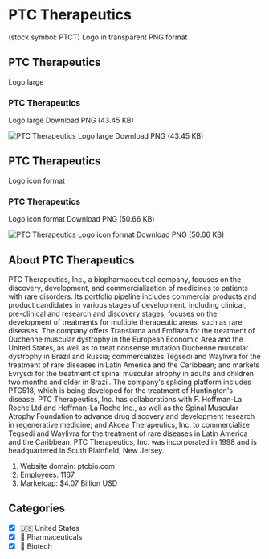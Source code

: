 # PTC Therapeutics
 (stock symbol: PTCT) Logo in transparent PNG format

## PTC Therapeutics
 Logo large

### PTC Therapeutics
 Logo large Download PNG (43.45 KB)

![PTC Therapeutics
 Logo large Download PNG (43.45 KB)](/img/orig/PTCT_BIG-e6217f24.png)

## PTC Therapeutics
 Logo icon format

### PTC Therapeutics
 Logo icon format Download PNG (50.66 KB)

![PTC Therapeutics
 Logo icon format Download PNG (50.66 KB)](/img/orig/PTCT-9ad14e6b.png)

## About PTC Therapeutics


PTC Therapeutics, Inc., a biopharmaceutical company, focuses on the discovery, development, and commercialization of medicines to patients with rare disorders. Its portfolio pipeline includes commercial products and product candidates in various stages of development, including clinical, pre-clinical and research and discovery stages, focuses on the development of treatments for multiple therapeutic areas, such as rare diseases. The company offers Translarna and Emflaza for the treatment of Duchenne muscular dystrophy in the European Economic Area and the United States, as well as to treat nonsense mutation Duchenne muscular dystrophy in Brazil and Russia; commercializes Tegsedi and Waylivra for the treatment of rare diseases in Latin America and the Caribbean; and markets Evrysdi for the treatment of spinal muscular atrophy in adults and children two months and older in Brazil. The company's splicing platform includes PTC518, which is being developed for the treatment of Huntington's disease. PTC Therapeutics, Inc. has collaborations with F. Hoffman-La Roche Ltd and Hoffman-La Roche Inc., as well as the Spinal Muscular Atrophy Foundation to advance drug discovery and development research in regenerative medicine; and Akcea Therapeutics, Inc. to commercialize Tegsedi and Waylivra for the treatment of rare diseases in Latin America and the Caribbean. PTC Therapeutics, Inc. was incorporated in 1998 and is headquartered in South Plainfield, New Jersey.

1. Website domain: ptcbio.com
2. Employees: 1167
3. Marketcap: $4.07 Billion USD


## Categories
- [x] 🇺🇸 United States
- [x] 💊 Pharmaceuticals
- [x] 🧬 Biotech
